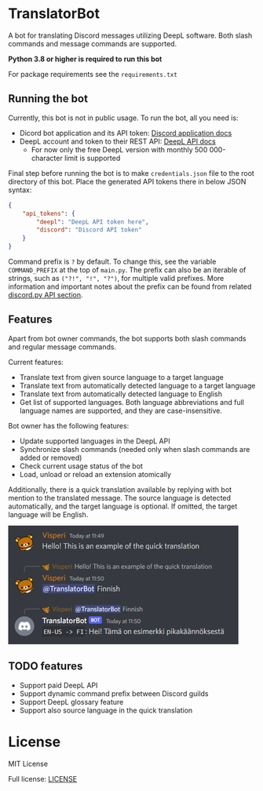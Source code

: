 # TranslatorBot
A bot for translating Discord messages utilizing DeepL software. Both slash commands and message commands are supported.

**Python 3.8 or higher is required to run this bot**

For package requirements see the `requirements.txt`

## Running the bot

Currently, this bot is not in public usage. To run the bot, all you need is:

- Dicord bot application and its API token: [Discord application docs](https://discordapp.com/developers/applications)
- DeepL account and token to their REST API: [DeepL API docs](https://www.deepl.com/pro-api?cta=header-pro-api/)
  - For now only the free DeepL version with monthly 500 000-character limit is supported

Final step before running the bot is to make `credentials.json` file to the root directory of this bot. 
Place the generated API tokens there in below JSON syntax:

```json
{
    "api_tokens": {
        "deepl": "DeepL API token here",
        "discord": "Discord API token"
    }
}
```

Command prefix is `?` by default. To change this, see the variable `COMMAND_PREFIX` at the top of `main.py`. 
The prefix can also be an iterable of strings, such as `("?!", "!", "?")`, for multiple valid prefixes. 
More information and important notes about the prefix can be found from related 
[discord.py API section](https://discordpy.readthedocs.io/en/stable/ext/commands/api.html?highlight=prefix#discord.ext.commands.Bot.command_prefix).

## Features

Apart from bot owner commands, the bot supports both slash commands and regular message commands.

Current features:

- Translate text from given source language to a target language
- Translate text from automatically detected language to a target language
- Translate text from automatically detected language to English
- Get list of supported languages. Both language abbreviations and full language names are supported, and they are 
  case-insensitive.

Bot owner has the following features:

- Update supported languages in the DeepL API
- Synchronize slash commands (needed only when slash commands are added or removed)
- Check current usage status of the bot
- Load, unload or reload an extension atomically

Additionally, there is a quick translation available by replying with bot mention to the translated message.
The source language is detected automatically, and the target language is optional. If omitted, the target language
will be English.

![Example of quick translation](images/quick_translation.PNG)

## TODO features

- Support paid DeepL API
- Support dynamic command prefix between Discord guilds
- Support DeepL glossary feature
- Support also source language in the quick translation

# License
MIT License

Full license: [LICENSE](LICENSE)
